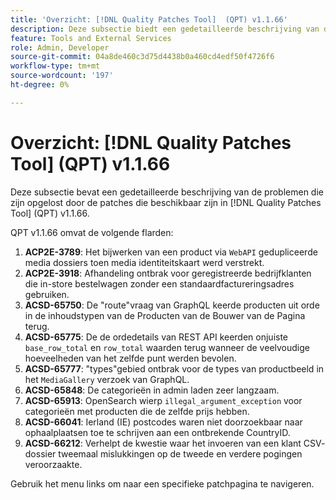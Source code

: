 ```yaml
---
title: 'Overzicht: [!DNL Quality Patches Tool]  (QPT) v1.1.66'
description: Deze subsectie biedt een gedetailleerde beschrijving van de problemen die zijn opgelost door de patches die beschikbaar zijn in  [!DNL Quality Patches Tool]  (QPT) v1.1.66.
feature: Tools and External Services
role: Admin, Developer
source-git-commit: 04a8de460c3d75d4438b0a460cd4edf50f4726f6
workflow-type: tm+mt
source-wordcount: '197'
ht-degree: 0%

---
```


# Overzicht: [!DNL Quality Patches Tool] (QPT) v1.1.66

Deze subsectie bevat een gedetailleerde beschrijving van de problemen die zijn opgelost door de patches die beschikbaar zijn in [!DNL Quality Patches Tool] (QPT) v1.1.66.

QPT v1.1.66 omvat de volgende flarden:
1. **ACP2E-3789**: Het bijwerken van een product via `WebAPI` gedupliceerde media dossiers toen media identiteitskaart werd verstrekt.
1. **ACP2E-3918**: Afhandeling ontbrak voor geregistreerde bedrijfklanten die in-store bestelwagen zonder een standaardfactureringsadres gebruiken.
1. **ACSD-65750**: De &quot;route&quot;vraag van GraphQL keerde producten uit orde in de inhoudstypen van de Producten van de Bouwer van de Pagina terug.
1. **ACSD-65775**: De de ordedetails van REST API keerden onjuiste `base_row_total` en `row_total` waarden terug wanneer de veelvoudige hoeveelheden van het zelfde punt werden bevolen.
1. **ACSD-65777**: &quot;types&quot;gebied ontbrak voor de types van productbeeld in het `MediaGallery` verzoek van GraphQL.
1. **ACSD-65848**: De categorieën in admin laden zeer langzaam.
1. **ACSD-65913**: OpenSearch wierp `illegal_argument_exception` voor categorieën met producten die de zelfde prijs hebben.
1. **ACSD-66041**: Ierland (IE) postcodes waren niet doorzoekbaar naar ophaalplaatsen toe te schrijven aan een ontbrekende CountryID.
1. **ACSD-66212**: Verhelpt de kwestie waar het invoeren van een klant CSV- dossier tweemaal mislukkingen op de tweede en verdere pogingen veroorzaakte.

Gebruik het menu links om naar een specifieke patchpagina te navigeren.

